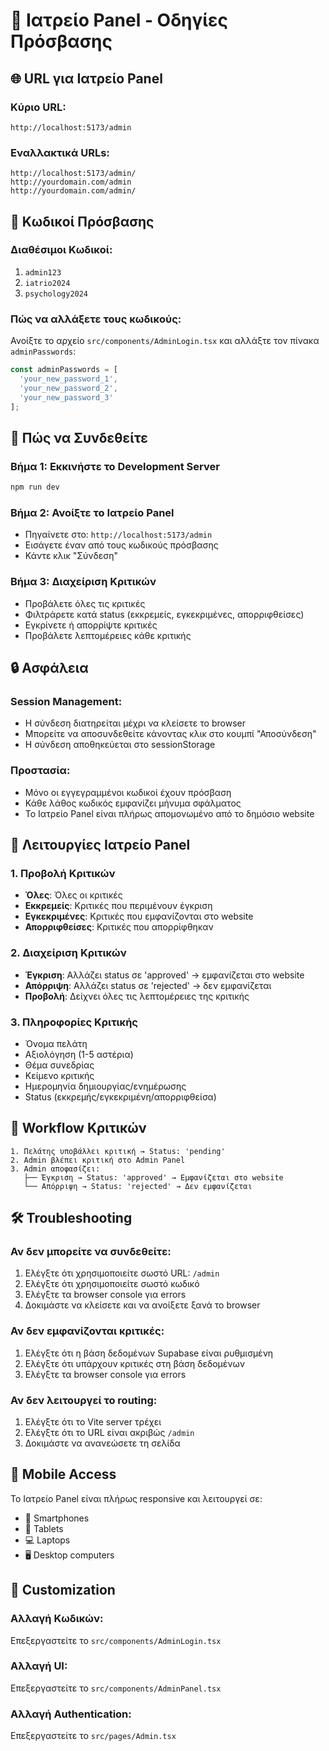 # 🔐 Ιατρείο Panel - Οδηγίες Πρόσβασης

## 🌐 URL για Ιατρείο Panel

### **Κύριο URL:**
```
http://localhost:5173/admin
```

### **Εναλλακτικά URLs:**
```
http://localhost:5173/admin/
http://yourdomain.com/admin
http://yourdomain.com/admin/
```

## 🔑 Κωδικοί Πρόσβασης

### **Διαθέσιμοι Κωδικοί:**
1. `admin123`
2. `iatrio2024`
3. `psychology2024`

### **Πώς να αλλάξετε τους κωδικούς:**
Ανοίξτε το αρχείο `src/components/AdminLogin.tsx` και αλλάξτε τον πίνακα `adminPasswords`:

```typescript
const adminPasswords = [
  'your_new_password_1',
  'your_new_password_2',
  'your_new_password_3'
];
```

## 🚀 Πώς να Συνδεθείτε

### **Βήμα 1: Εκκινήστε το Development Server**
```bash
npm run dev
```

### **Βήμα 2: Ανοίξτε το Ιατρείο Panel**
- Πηγαίνετε στο: `http://localhost:5173/admin`
- Εισάγετε έναν από τους κωδικούς πρόσβασης
- Κάντε κλικ "Σύνδεση"

### **Βήμα 3: Διαχείριση Κριτικών**
- Προβάλετε όλες τις κριτικές
- Φιλτράρετε κατά status (εκκρεμείς, εγκεκριμένες, απορριφθείσες)
- Εγκρίνετε ή απορρίψτε κριτικές
- Προβάλετε λεπτομέρειες κάθε κριτικής

## 🔒 Ασφάλεια

### **Session Management:**
- Η σύνδεση διατηρείται μέχρι να κλείσετε το browser
- Μπορείτε να αποσυνδεθείτε κάνοντας κλικ στο κουμπί "Αποσύνδεση"
- Η σύνδεση αποθηκεύεται στο sessionStorage

### **Προστασία:**
- Μόνο οι εγγεγραμμένοι κωδικοί έχουν πρόσβαση
- Κάθε λάθος κωδικός εμφανίζει μήνυμα σφάλματος
- Το Ιατρείο Panel είναι πλήρως απομονωμένο από το δημόσιο website

## 🎯 Λειτουργίες Ιατρείο Panel

### **1. Προβολή Κριτικών**
- **Όλες**: Όλες οι κριτικές
- **Εκκρεμείς**: Κριτικές που περιμένουν έγκριση
- **Εγκεκριμένες**: Κριτικές που εμφανίζονται στο website
- **Απορριφθείσες**: Κριτικές που απορρίφθηκαν

### **2. Διαχείριση Κριτικών**
- **Έγκριση**: Αλλάζει status σε 'approved' → εμφανίζεται στο website
- **Απόρριψη**: Αλλάζει status σε 'rejected' → δεν εμφανίζεται
- **Προβολή**: Δείχνει όλες τις λεπτομέρειες της κριτικής

### **3. Πληροφορίες Κριτικής**
- Όνομα πελάτη
- Αξιολόγηση (1-5 αστέρια)
- Θέμα συνεδρίας
- Κείμενο κριτικής
- Ημερομηνία δημιουργίας/ενημέρωσης
- Status (εκκρεμής/εγκεκριμένη/απορριφθείσα)

## 🔄 Workflow Κριτικών

```
1. Πελάτης υποβάλλει κριτική → Status: 'pending'
2. Admin βλέπει κριτική στο Admin Panel
3. Admin αποφασίζει:
   ├── Έγκριση → Status: 'approved' → Εμφανίζεται στο website
   └── Απόρριψη → Status: 'rejected' → Δεν εμφανίζεται
```

## 🛠️ Troubleshooting

### **Αν δεν μπορείτε να συνδεθείτε:**
1. Ελέγξτε ότι χρησιμοποιείτε σωστό URL: `/admin`
2. Ελέγξτε ότι χρησιμοποιείτε σωστό κωδικό
3. Ελέγξτε τα browser console για errors
4. Δοκιμάστε να κλείσετε και να ανοίξετε ξανά το browser

### **Αν δεν εμφανίζονται κριτικές:**
1. Ελέγξτε ότι η βάση δεδομένων Supabase είναι ρυθμισμένη
2. Ελέγξτε ότι υπάρχουν κριτικές στη βάση δεδομένων
3. Ελέγξτε τα browser console για errors

### **Αν δεν λειτουργεί το routing:**
1. Ελέγξτε ότι το Vite server τρέχει
2. Ελέγξτε ότι το URL είναι ακριβώς `/admin`
3. Δοκιμάστε να ανανεώσετε τη σελίδα

## 📱 Mobile Access

Το Ιατρείο Panel είναι πλήρως responsive και λειτουργεί σε:
- 📱 Smartphones
- 📱 Tablets  
- 💻 Laptops
- 🖥️ Desktop computers

## 🔧 Customization

### **Αλλαγή Κωδικών:**
Επεξεργαστείτε το `src/components/AdminLogin.tsx`

### **Αλλαγή UI:**
Επεξεργαστείτε το `src/components/AdminPanel.tsx`

### **Αλλαγή Authentication:**
Επεξεργαστείτε το `src/pages/Admin.tsx`
